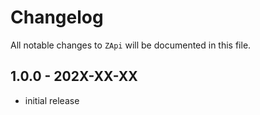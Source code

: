 # Changelog

All notable changes to `ZApi` will be documented in this file.

## 1.0.0 - 202X-XX-XX

- initial release
